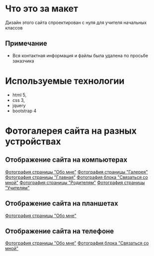 # Что это за макет
Дизайн этого сайта спроектирован с нуля для учителя начальных классов
## Примечание
* Вся контактная информация и файлы была удалена по просьбе заказчика

# Используемые технологии
* html 5,
* css 3,
* jquery
* bootstrap 4

# Фотогалерея сайта на разных устройствах
## Отображение сайта на компьютерах
[Фотография страницы "Обо мне"](https://disk.yandex.ru/i/d5MHMl_IwHsHfQ)
[Фотография страницы "Галерея"](https://disk.yandex.ru/i/-YvxfHpLY2KdzQ)
[Фотография страницы "Главная"](https://disk.yandex.ru/i/UUuS-gWr5e8x-w)
[Фотография блока "Связаться со мной"](https://disk.yandex.ru/i/t_Mns6PMhBLdtQ)
[Фотография страницы "Родителям"](https://disk.yandex.ru/i/8OKCe-D-jewDLQ)
[Фотография страницы "Учителям"](https://disk.yandex.ru/i/gl2KpUM0antlTQ)
## Отображение сайта на планшетах
[Фотография страницы "Обо мне"](https://disk.yandex.ru/i/Oqx4Y6LGsEVOQQ)
## Отображение сайта на телефоне
[Фотография страницы "Обо мне"](https://disk.yandex.ru/i/7jaZZtrw6fw9lw)
[Фотография блока "Связаться со мной"](https://disk.yandex.ru/i/RMjPphaSpuWjUA)

